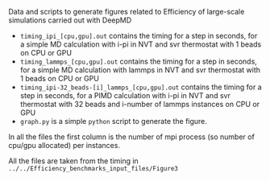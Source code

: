 Data and scripts to generate figures related to Efficiency of large-scale simulations carried out with DeepMD

- `timing_ipi_[cpu,gpu].out` contains the timing for a step in seconds, for a simple MD calculation with i-pi in NVT and svr thermostat with 1 beads on CPU or GPU
- `timing_lammps_[cpu,gpu].out` contains the timing for a step in seconds, for a simple MD calculation with lammps in NVT and svr thermostat with 1 beads on CPU or GPU
- `timing_ipi-32_beads-[i]_lammps_[cpu,gpu].out` contains the timing for a step in seconds, for a PIMD calculation with i-pi in NVT and svr thermostat with 32 beads and i-number of lammps instances on CPU or GPU
- `graph.py` is a simple `python` script to generate the figure. 

In all the files the first column is the number of mpi process (so number of cpu/gpu allocated) per instances.

All the files are taken from the timing in `../../Efficiency_benchmarks_input_files/Figure3`
